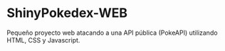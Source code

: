 # ShinyPokedex-WEB
Pequeño proyecto web atacando a una API pública (PokeAPI) utilizando HTML, CSS y Javascript.
